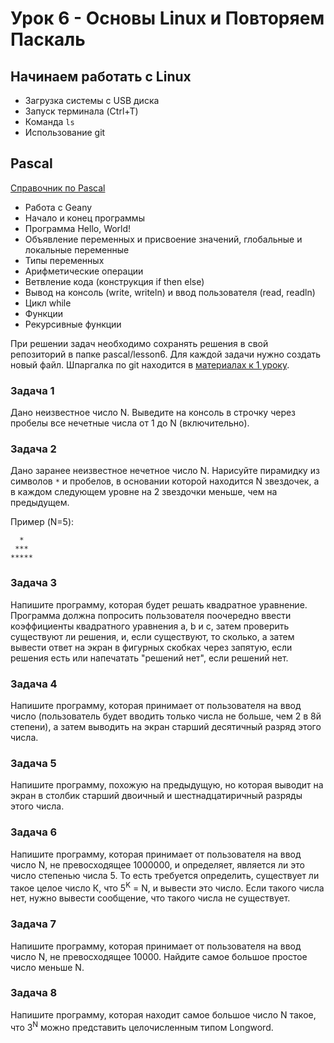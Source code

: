 # Урок 6 - Основы Linux и Повторяем Паскаль

## Начинаем работать с Linux

- Загрузка системы с USB диска
- Запуск терминала (Ctrl+T)
- Команда `ls`
- Использование git


## Pascal

[Справочник по Pascal](https://github.com/gregzaitsev/school444/tree/master/reference/pascal.md)

- Работа с Geany
- Начало и конец программы
- Программа Hello, World!
- Объявление переменных и присвоение значений, глобальные и локальные переменные
- Типы переменных
- Арифметические операции
- Ветвление кода (конструкция if then else)
- Вывод на консоль (write, writeln) и ввод пользователя (read, readln)
- Цикл while
- Функции
- Рекурсивные функции


При решении задач необходимо сохранять решения в свой репозиторий в папке pascal/lesson6. Для каждой задачи нужно создать новый файл. Шпаргалка по git находится в [материалах к 1 уроку](https://github.com/gregzaitsev/school444/tree/master/lessons/01_2019-09-04).

### Задача 1

Дано неизвестное число N. Выведите на консоль в строчку через пробелы все нечетные числа от 1 до N (включительно).

### Задача 2

Дано заранее неизвестное нечетное число N. Нарисуйте пирамидку из символов `*` и пробелов, в основании которой находится N звездочек, а в каждом следующем уровне на 2 звездочки меньше, чем на предыдущем.

Пример (N=5):
```
  *  
 ***
*****
```

### Задача 3

Напишите программу, которая будет решать квадратное уравнение. Программа должна попросить пользователя поочередно ввести коэффициенты квадратного уравнения a, b и с, затем проверить существуют ли решения, и, если существуют, то сколько, а затем вывести ответ на экран в фигурных скобках через запятую, если решения есть или напечатать "решений нет", если решений нет.


### Задача 4

Напишите программу, которая принимает от пользователя на ввод число (пользователь будет вводить только числа не больше, чем 2 в 8й степени), а затем выводить на экран старший десятичный разряд этого числа.


### Задача 5

Напишите программу, похожую на предыдущую, но которая выводит на экран в столбик старший двоичный и шестнадцатиричный разряды этого числа.


### Задача 6

Напишите программу, которая принимает от пользователя на ввод число N, не превосходящее 1000000, и определяет, является ли это число степенью числа 5. То есть требуется определить, существует ли такое целое число К, что 5<sup>K</sup> = N, и вывести это число. Если такого числа нет, нужно вывести сообщение, что такого числа не существует.


### Задача 7

Напишите программу, которая принимает от пользователя на ввод число N, не превосходящее 10000. Найдите самое большое простое число меньше N.


### Задача 8

Напишите программу, которая находит самое большое число N такое, что 3<sup>N</sup> можно представить целочисленным типом Longword.
